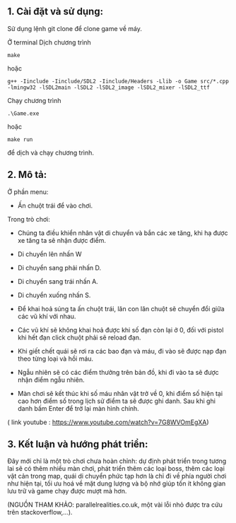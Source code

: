 ## 1. Cài đặt và sử dụng:
Sử dụng lệnh git clone để clone game về máy.

Ở terminal 
Dịch chương trình
```
make
```
hoặc 
```
g++ -Iinclude -Iinclude/SDL2 -Iinclude/Headers -Llib -o Game src/*.cpp -lmingw32 -lSDL2main -lSDL2 -lSDL2_image -lSDL2_mixer -lSDL2_ttf
```
Chạy chương trình
```
.\Game.exe
```
hoặc 
```
make run 
```
để dịch và chạy chương trình.

## 2. Mô tả:
Ở phần menu:
- Ấn chuột trái để vào chơi.

Trong trò chơi:

- Chúng ta điều khiển nhân vật di chuyển và bắn các xe tăng, khi hạ được xe tăng ta sẽ nhận được điểm.

- Di chuyển lên nhấn W

- Di chuyển sang phải nhấn D.

- Di chuyển sang trái nhấn A.

- Di chuyển xuống nhấn S.

- Để khai hoả súng ta ấn chuột trái, lăn con lăn chuột sẽ chuyển đổi giữa các vũ khí với nhau.

- Các vũ khí sẽ không khai hoả được khi số đạn còn lại ở 0, đối với pistol khi hết đạn click chuột phải sẽ reload đạn.

- Khi giết chết quái sẽ rơi ra các bao đạn và máu, đi vào sẽ được nạp đạn theo từng loại và hồi máu.

- Ngẫu nhiên sẽ có các điểm thưởng trên bản đồ, khi đi vào ta sẽ được nhận điểm ngẫu nhiên.

- Màn chơi sẽ kết thúc khi số máu nhân vật trở về 0, khi điểm số hiện tại cao hơn điểm số trong lịch sử điểm ta sẽ được ghi danh. Sau khi ghi danh bấm Enter để trở lại màn hình chính.

( link youtube : https://www.youtube.com/watch?v=7G8WVOmEgXA)

## 3. Kết luận và hướng phát triển:
Đây mới chỉ là một trò chơi chưa hoàn chỉnh:
dự định phát triển trong tương lai sẽ có thêm nhiều màn chơi, phát triển thêm các loại boss, thêm các loại vật cản trong map, quái di chuyển phức tạp hơn là chỉ đi về phía người chơi như hiện tại, tối ưu hoá về mặt dung lượng và bộ nhớ giúp tốn ít không gian lưu trữ và game chạy được mượt mà hơn.

(NGUỒN THAM KHẢO: parallelrealities.co.uk, một vài lỗi nhỏ được tra cứu trên stackoverflow,...).
